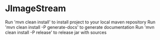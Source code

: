 # JImageStream

Run 'mvn clean install' to install project to your local maven repository
Run 'mvn clean install -P generate-docs' to generate documentation
Run 'mvn clean install -P release' to release jar with sources